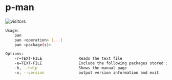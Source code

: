 # p-man

![visitors](https://visitor-badge.laobi.icu/badge?page_id=srijan-76448.p-man)

```bash
Usage:
    pan
    pan <operation> [...]
    pan <package(s)>

Options:
    -r=TEXT-FILE                Reads the text file
    -e=TEXT-FILE                Exclude the following packages stored in a file
    -h, --help                  Shows the manual page
    -v, --version               output version information and exit
```
